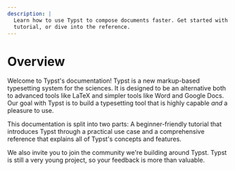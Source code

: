 ```yaml
---
description: |
  Learn how to use Typst to compose documents faster. Get started with the
  tutorial, or dive into the reference.
---
```


# Overview
Welcome to Typst's documentation! Typst is a new markup-based typesetting system
for the sciences. It is designed to be an alternative both to advanced tools
like LaTeX and simpler tools like Word and Google Docs. Our goal with Typst is
to build a typesetting tool that is highly capable _and_ a pleasure to use.

This documentation is split into two parts: A beginner-friendly tutorial that
introduces Typst through a practical use case and a comprehensive reference that
explains all of Typst's concepts and features.

We also invite you to join the community we're building around Typst. Typst is
still a very young project, so your feedback is more than valuable.
